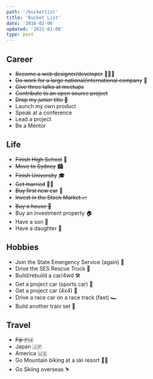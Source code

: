 ```yaml
---
path: '/bucketlist'
title: 'Bucket List'
date: '2016-02-06'
updated: '2021-01-08'
type: post
---
```


## Career

- ~~Become a web designer/developer~~ 👨🏻‍💻
- ~~Do work for a large national/international company~~ 🏢
- ~~Give three talks at meetups~~
- ~~Contribute to an open source project~~
- ~~Drop my _junior_ title 🍼~~
- Launch my own product
- Speak at a conference
- Lead a project
- Be a Mentor

## Life

- ~~Finish High School~~ 🏫
- ~~Move to Sydney~~ 🏙
- ~~Finish University~~ 🎓
- ~~Get married~~ 🤵🏻
- ~~Buy first new car~~ 🚗
- ~~Invest in the Stock Market 📈~~
- ~~Buy a house 🏡~~
- Buy an investment property 🏠
- Have a son 👶
- Have a daughter 👶

## Hobbies

- Join the State Emergency Service (again) 🚨
- Drive the SES Rescue Truck 🚒
- Build/rebuild a car/4wd 🛠
- Get a project car (sports car) 🚗
- Get a project car (4x4) 🚙
- Drive a race car on a race track (fast) 🏎
- Build another train set 🚂

## Travel

- ~~Fiji 🇫🇯~~
- Japan 🇯🇵
- America 🇺🇸
- Go Mountain biking at a ski resort 🚵‍♂️
- Go Skiing overseas ⛷
